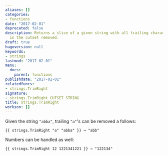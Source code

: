 ```yaml
---
aliases: []
categories:
- functions
date: "2017-02-01"
deprecated: false
description: Returns a slice of a given string with all trailing characters contained
  in the cutset removed.
draft: true
hugoversion: null
keywords:
- strings
lastmod: "2017-02-01"
menu:
  docs:
    parent: functions
publishdate: "2017-02-01"
relatedfuncs:
- strings.TrimRight
signature:
- strings.TrimRight CUTSET STRING
title: strings.TrimRight
workson: []
---
```


Given the string `"abba"`, trailing `"a"`'s can be removed a follows:

    {{ strings.TrimRight "a" "abba" }} → "abb"

Numbers can be handled as well:

    {{ strings.TrimRight 12 1221341221 }} → "122134"
